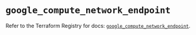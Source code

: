 # `google_compute_network_endpoint`

Refer to the Terraform Registry for docs: [`google_compute_network_endpoint`](https://registry.terraform.io/providers/hashicorp/google/6.11.1/docs/resources/compute_network_endpoint).
